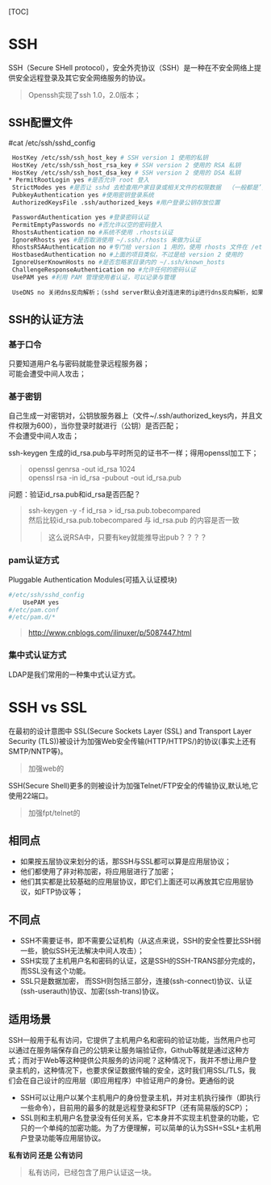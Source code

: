 [TOC]


# SSH
SSH（Secure SHell protocol），安全外壳协议（SSH）是一种在不安全网络上提供安全远程登录及其它安全网络服务的协议。
> Openssh实现了ssh 1.0，2.0版本；


## SSH配置文件

#cat /etc/ssh/sshd_config
```bash
 HostKey /etc/ssh/ssh_host_key # SSH version 1 使用的私钥
 HostKey /etc/ssh/ssh_host_rsa_key # SSH version 2 使用的 RSA 私钥
 HostKey /etc/ssh/ssh_host_dsa_key # SSH version 2 使用的 DSA 私钥
* PermitRootLogin yes #是否允许 root 登入
 StrictModes yes #是否让 sshd 去检查用户家目录或相关文件的权限数据  （一般都是’只有属主有权限’，即600）；
 PubkeyAuthentication yes #使用密钥登录系统
 AuthorizedKeysFile .ssh/authorized_keys #用户登录公钥存放位置

 PasswordAuthentication yes #登录密码认证
 PermitEmptyPasswords no #否允许以空的密码登入
 RhostsAuthentication no #系统不使用 .rhosts认证
 IgnoreRhosts yes #是否取消使用 ~/.ssh/.rhosts 来做为认证
 RhostsRSAAuthentication no #专门给 version 1 用的，使用 rhosts 文件在 /etc/hosts.equiv
 HostbasedAuthentication no #上面的项目类似，不过是给 version 2 使用的
 IgnoreUserKnownHosts no #是否忽略家目录内的 ~/.ssh/known_hosts
 ChallengeResponseAuthentication no #允许任何的密码认证
 UsePAM yes #利用 PAM 管理使用者认证，可以记录与管理
 
 UseDNS no 关闭dns反向解析；（sshd server默认会对连进来的ip进行dns反向解析，如果没有配置dns那么会浪费时间，表现为ssh连接慢）
```


## SSH的认证方法

### 基于口令
只要知道用户名与密码就能登录远程服务器；  
可能会遭受中间人攻击；  

### 基于密钥
自己生成一对密钥对，公钥放服务器上（文件~/.ssh/authorized_keys内，并且文件权限为600），当你登录时就进行（公钥）是否匹配；  
不会遭受中间人攻击；  


ssh-keygen 生成的id_rsa.pub与平时所见的证书不一样；得用openssl加工下；
> openssl genrsa -out id_rsa 1024   
> openssl rsa -in id_rsa -pubout -out id_rsa.pub  


问题：验证id_rsa.pub和id_rsa是否匹配？
> ssh-keygen  -y -f id_rsa > id_rsa.pub.tobecompared   
> 然后比较id_rsa.pub.tobecompared 与 id_rsa.pub 的内容是否一致  
>> 这么说RSA中，只要有key就能推导出pub？？？？ 


### pam认证方式

Pluggable Authentication Modules(可插入认证模块)

```bash
#/etc/ssh/sshd_config
	UsePAM yes
#/etc/pam.conf
#/etc/pam.d/*
```

> http://www.cnblogs.com/ilinuxer/p/5087447.html


### 集中式认证方式

LDAP是我们常用的一种集中式认证方式。




# SSH vs SSL
在最初的设计意图中
SSL(Secure Sockets Layer (SSL) and Transport Layer Security (TLS))被设计为加强Web安全传输(HTTP/HTTPS/)的协议(事实上还有SMTP/NNTP等)。 
> 加强web的 

SSH(Secure Shell)更多的则被设计为加强Telnet/FTP安全的传输协议,默认地,它使用22端口。  
> 加强fpt/telnet的


## 相同点
- 如果按五层协议来划分的话，那SSH与SSL都可以算是应用层协议；  
- 他们都使用了非对称加密，将应用层进行了加密；  
- 他们其实都是比较基础的应用层协议，即它们上面还可以再放其它应用层协议，如FTP协议等；  

## 不同点
- SSH不需要证书，即不需要公证机构（从这点来说，SSH的安全性要比SSH弱一些，貌似SSH无法解决中间人攻击）；  
- SSH实现了主机用户名和密码的认证，这是SSH的SSH-TRANS部分完成的，而SSL没有这个功能。   
- SSL只是数据加密， 而SSH则包括三部分，连接(ssh-connect)协议、认证(ssh-userauth)协议、加密(ssh-trans)协议。   
 

## 适用场景
SSH一般用于私有访问，它提供了主机用户名和密码的验证功能，当然用户也可以通过在服务端保存自己的公钥来让服务端验证你，Github等就是通过这种方式；而对于Web等这种提供公共服务的访问呢？这种情况下，我并不想让用户登录主机的，这种情况下，也要求保证数据传输的安全，这时我们用SSL/TLS，我们会在自己设计的应用层（即应用程序）中验证用户的身份。更通俗的说
- SSH可以让用户以某个主机用户的身份登录主机，并对主机执行操作（即执行一些命令），目前用的最多的就是远程登录和SFTP（还有简易版的SCP）；  
- SSL则和主机用户名登录没有任何关系，它本身并不实现主机登录的功能，它只的一个单纯的加密功能。为了方便理解，可以简单的认为SSH=SSL+主机用户登录功能等应用层协议。

**私有访问 还是 公有访问**
> 私有访问，已经包含了用户认证这一块。


